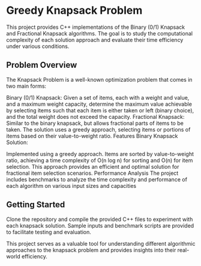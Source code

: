 # Greedy Knapsack Problem
This project provides C++ implementations of the Binary (0/1) Knapsack and Fractional Knapsack algorithms. The goal is to study the computational complexity of each solution approach and evaluate their time efficiency under various conditions.

## Problem Overview
The Knapsack Problem is a well-known optimization problem that comes in two main forms:

Binary (0/1) Knapsack: Given a set of items, each with a weight and value, and a maximum weight capacity, determine the maximum value achievable by selecting items such that each item is either taken or left (binary choice), and the total weight does not exceed the capacity.
Fractional Knapsack: Similar to the binary knapsack, but allows fractional parts of items to be taken. The solution uses a greedy approach, selecting items or portions of items based on their value-to-weight ratio.
Features
Binary Knapsack Solution:

Implemented using a greedy approach. Items are sorted by value-to-weight ratio, achieving a time complexity of O(n log n) for sorting and O(n) for item selection.
This approach provides an efficient and optimal solution for fractional item selection scenarios.
Performance Analysis
The project includes benchmarks to analyze the time complexity and performance of each algorithm on various input sizes and capacities

## Getting Started
Clone the repository and compile the provided C++ files to experiment with each knapsack solution. Sample inputs and benchmark scripts are provided to facilitate testing and evaluation.

This project serves as a valuable tool for understanding different algorithmic approaches to the knapsack problem and provides insights into their real-world efficiency.
